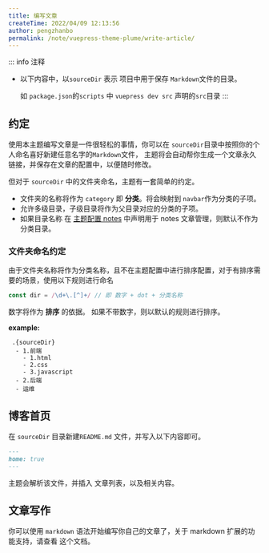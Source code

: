 ```yaml
---
title: 编写文章
createTime: 2022/04/09 12:13:56
author: pengzhanbo
permalink: /note/vuepress-theme-plume/write-article/
---
```


::: info 注释
- 以下内容中，以`sourceDir` 表示 项目中用于保存 `Markdown`文件的目录。
  
  如 `package.json`的`scripts` 中 `vuepress dev src` 声明的`src`目录
:::

## 约定

使用本主题编写文章是一件很轻松的事情，你可以在 `sourceDir`目录中按照你的个人命名喜好新建任意名字的`Markdown`文件，
主题将会自动帮你生成一个文章永久链接，并保存在文章的配置中，以便随时修改。

但对于 `sourceDir` 中的文件夹命名，主题有一套简单的约定。

- 文件夹的名称将作为 `category` 即 __分类__。将会映射到 `navbar`作为分类的子项。
- 允许多级目录，子级目录将作为父目录对应的分类的子项。
- 如果目录名称 在 [主题配置 notes](/note/vuepress-theme-plume/theme-config/#notes) 中声明用于 notes 文章管理，则默认不作为 分类目录。

### 文件夹命名约定

由于文件夹名称将作为分类名称，且不在主题配置中进行排序配置，对于有排序需要的场景，使用以下规则进行命名
``` ts
const dir = /\d+\.[^]+/ // 即 数字 + dot + 分类名称
```
数字将作为 __排序__ 的依据。 如果不带数字，则以默认的规则进行排序。

__example:__
```
 .{sourceDir}
  - 1.前端
    - 1.html
    - 2.css
    - 3.javascript
  - 2.后端
  - 运维
```

## 博客首页
在 `sourceDir` 目录新建`README.md` 文件，并写入以下内容即可。
``` md
---
home: true
---
```
主题会解析该文件，并插入 文章列表，以及相关内容。

## 文章写作

你可以使用 `markdown` 语法开始编写你自己的文章了，关于 markdown 扩展的功能支持，请查看 这个文档。
